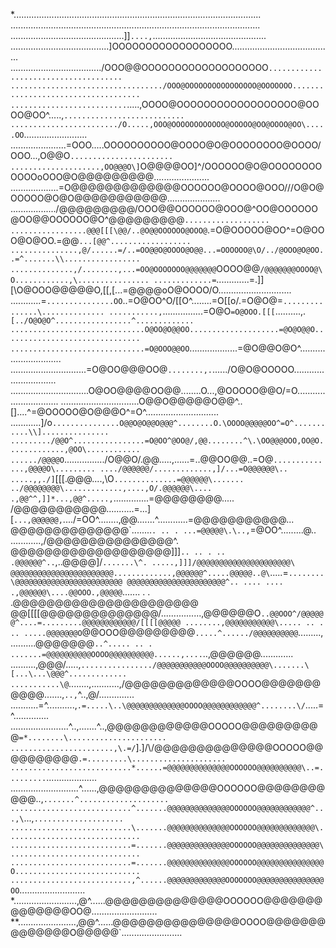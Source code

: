 *..................................................................................................
...................................................................................................
.............................................]]`....,`.............................................
.......................................]OOOOOOOOOOOOOOOOOO\........................................
..................................../OOO@@OOOOOOOOOOOOOOOOOOO`.....................................
................................../OOO@OOOOOOOOOOOOOOOO@OOOOOOO....................................
..........................`.....,OOOO@OOOOOOOOOOOOOOOOOO@OOOO@OO^.....,`...........................
......................../O.....,OOO@OOOOOOOOOOOO@OOOOO@OO@OOOO@OO\.....OO`.........................
......................=OOO.....OOOOOOOOOO@OOOO@O@OOOOOOOO@OOOO/OOO\...,O@@O`.......................
....................,OO@@@O\]`O@@@@OO]^/OOOOOO@O@OOOOOOOOOOOOoOOO@O@@@@@@@@@\......................
...................=O@@@@@@@@@@@@@OOOOOO@OOOO@OOO\/\//O@O@OOOOO@O@O@@@@@@@@@@@.....................
................../@@@@@@@@@/OOO@@OOOOOO@OOO@^OO@OOOOOO@OO@@OOOOOO@O^\@@@@@@@@@`...................
.................@@@[[[\@@/..@O@@OOOOOO@OOO@`.=O@OOOOO@OO^=O@OOO@O@OO.=@@`...[@@^..................
...............,@/......=/..=OO@@O@OOOO@O@@...=OOOOOO@\O/../@OOO@O@OO..=^.......\\.................
..............,/........,...=OO@OOOOOOO@@@@@@@`OOOO@@`/@@@@@@@OOOO@\O............,\................
.............=`.............=\.]][\O@OOO@@@@@O,[[,[...=\@@@@oO@OOOO/O..............\...............
............=`...............OO`..=O@OO^O/[[O^........=O[[o/.=O@O@\=`...............\..............
...........,`................=O@O`=O@OOO.[[[`..........,.`[../O@O@O^.................^.............
..............................O@OO@O@@OO....................=@O@O@@O...............................
..............................=O@OOO@@OO`...................=@O@@O@O^..............................
..............................=O@OO@@@OO@`........,.`....../O@O@OOOOO..............................
...............................O@OO@@@@OO@@\........O...,@OOOOO@@O/=O..............................
...............................O@@O@@@@@O@@^..[]....^=@OOOOO@O@@@O^=O^.............................
............]/o`...............O@@O@O@@O@@@^........O.\OOOO@@@@@OO^=O^...........\\]...............
........./@@O^................=O@OO^@OO@/,@@........^\.\OO@@@OOO,OO@O.............,@OO\............
....../@@@@O`................/O@@O/.\@@.....,\......=.\.\@@OO@@..=O@`..............,@@@@O\.........
..../@@@@@@/.............,]/...=O@@@@@@\.. .....,,./]`[[[.\@@@....,\O`..............=@@@@@@\.......
../@@@@@@@@\.............,....,O/.@@@@@@\.... .,@@^^,]]*...,@@^.....,`..............=@@@@@@@@\.....
/@@@@@@@@@@@\...........=...][`...,@@@@@@,`..../=OO^........,@@.......^............=@@@@@@@@@@@\...
@@@@@@@@@@@@@@\`........`. .. . ...=@@@@@\.\..,`=@OO^.........@\.. ....\........,/@@@@@@@@@@@@@@@^.
@@@@@@@@@@@@@@@@@@@\]]]`.. .. . .. .@@@@@@^..`,..@@@@]/`.......\^. .....,]]]/@@@@@@@@@@@@@@@@@@@@@\
@@@@@@@@@@@@@@@@@@@@@@@.............,@@@@@@^.....@@@@@..@\`.....=`........\@@@@@@@@@@@@@@@@@@@@@@@@
@@@@@@@@@@@@@@@@@@@@@@^.. .... .... .,@@@@@@\....@@OOO.,@@@@@`....\... . . .\@@@@@@@@@@@@@@@@@@@@@@
@@[[[[\@@@@@@@@@@@@@@/................,@@@@@@O`..@@OOO^/@@@@@@^....=.........@@@@@@@@@@@@/[[[[@@@@@
........,@@@@@@@@@@@\..... .. . .. .....@@@@@@@O`@@OOO@@@@@@@@@`.....^....../@@@@@@@@@@`.........,\
..........@@@@@@@`..^..... .. . .......=@@@@@@@@@@OOOO@@@@@@@@@@......,....`..,\@@@@@@.............
..........,@@@/.....,`................/@@@@@@@@@@@OOOO@@@@@@@@@@\.......\[...\...\@@@^.............
...........\@`........,\...........,/@@@@@@@@@@@@@OOOO@@@@@@@@@@@\.......,`..,`^..,@/..............
...........=^...........,`.=.....\..\@@@@@@@@@@@@@OOOO@@@@@@@@@@@@^........\/`.....=^..............
.......................^..,.......^..,@@@@@@@@@@@@OOOOO@@@@@@@@@@`=*........\......................
.......................,\.=/`].]/\\/@@@@@@@@@@@@@@OOOOO@@@@@@@@@@`.=.........\.....................
...........................*......=@@@@@@@@@@@@@@OOOOOO@@@@@@@@@@\..=.........`....................
...........................^......,@@@@@@@@@@@@@@OOOOOO@@@@@@@@@@@\..,`.......^....................
...........................^.......@@@@@@@@@@@@@@OOOOOO@@@@@@@@@@@@^...,\`...,`....................
...........................\.......@@@@@@@@@@@@@@OOOOOO@@@@@@@@@@@@@\..............................
...........................=.......@@@@@@@@@@@@@@OOOOOO@@@@@@@@@@@@@@\.............................
...........................=.......@@@@@@@@@@@@@@OOOOOO@@@@@@@@@@@@@@@O............................
...........................,^......@@@@@@@@@@@@@OOOOOOO@@@@@@@@@@@@@@@OO`..........................
*.........................,@^......@@@@@@@@@@@@@@OOOOOO@@@@@@@@@@@@@@OO@\..........................
**.......................,@@^......@@@@@@@@@@@@@@@OOOO@@@@@@@@@@@@@@O@@@@@`........................
